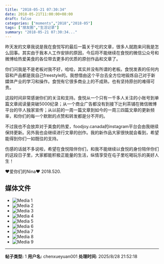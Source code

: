 ```yaml
---
title: "2018-05-21 07:30:34"
date: 2018-05-21T11:00:00+08:00
draft: false
categories: ["moments","2018","2018-05"]
tags: ["朋友圈","生活记录"]
summary: "2018-05-21 07:30:34..."
---
```


昨天发的文章我说是我在食悦写的最后一篇关于吃的文章，很多人就跑来问我是怎么回事。其实由于我本人工作安排的原因，今后将不能继续在食悦的微信公众号和微博给热爱美食的各位带去更多的优质的原创作品和文章了。

你们问我是不是老板对我不好，哈哈，其实并没有所谓的老板。食悦发表的任何内容和产品都是我自己freestyle的。我想借由这个平台去全方位地锻炼自己对于新媒体产业的学习和操作。食悦有它很多商业上的不成熟，也有坚持原创的难得可贵。

这段时间非常感谢你们的关注和支持。食悦从一个只有一千多人关注的小账号到单篇文章阅读量突破5000纪录；从一个商业广告都没有到接下辻利茶铺在微信微博平台的华人独家宣传；从以前的一周一篇文章到如今的一周三四篇文章的更新频率，和你们的每一个默默的点赞和转发都是分不开的。

不过我也不会放弃对于美食的热爱，foodjoy.canada的instagram平台会由我继续保持更新。另外我也会继续进行文章的创作。我的新作品大家很快就会看到，希望能得到你们一如既往的支持。

伤感的话就不多说啦，希望在食悦陪伴你们，和我不能继续以食悦的身份陪伴你们的这段日子里，大家都能积极正能量的生活，纵情享受在屯子里吃喝玩乐的美好人生！

❤️爱你们的Nina❤️
2018.520.

## 媒体文件

- ![Media 1](/Moments/photos/2018-05-21/201805210730340.jpg)
- ![Media 2](/Moments/photos/2018-05-21/201805210730341.jpg)
- ![Media 3](/Moments/photos/2018-05-21/201805210730342.jpg)
- ![Media 4](/Moments/photos/2018-05-21/201805210730343.jpg)
- ![Media 5](/Moments/photos/2018-05-21/201805210730344.jpg)
- ![Media 6](/Moments/photos/2018-05-21/201805210730345.jpg)
- ![Media 7](/Moments/photos/2018-05-21/201805210730346.jpg)
- ![Media 8](/Moments/photos/2018-05-21/201805210730347.jpg)
- ![Media 9](/Moments/photos/2018-05-21/201805210730348.jpg)

---

**帖子类型:** 1
**用户名:** chenxueyuan001
**处理时间:** 2025/8/28 21:52:18